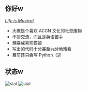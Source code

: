 ## 你好w

[*Life is Musical*](https://music.163.com/album?id=80116004)

- 大概是个喜欢 ACGN 文化的社恐废物
- 不擅交流，而且是英语苦手
- ~~想变成~~喜欢猫娘
- 写出的代码十分~~甚至九分~~地难看
- 目前还只会写 Python（逃

## 状态w

![stat](https://github-readme-stats.vercel.app/api?username=NingmengLemon&show_icons=true&theme=default&text_color=66ccff&icon_color=888888&title_color=39c5bb)
![stat](https://github-readme-stats.vercel.app/api/top-langs/?username=NingmengLemon&theme=default&layout=compact&title_color=39c5bb)
